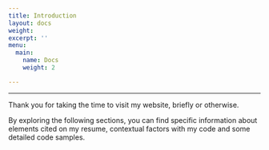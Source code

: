 ```yaml
---
title: Introduction
layout: docs
weight: 
excerpt: ''
menu:
  main:
    name: Docs
    weight: 2

---
```

***

Thank you for taking the time to visit my website, briefly or otherwise.

By exploring the following sections, you can find specific information about elements cited on my resume, contextual factors with my code and some detailed code samples.